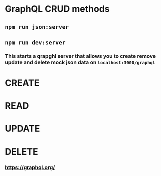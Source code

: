 # GraphQL CRUD methods

## ```npm run json:server```
## ```npm run dev:server```

### This starts a qrapghl server that allows you to create remove update and delete mock json data on `localhost:3000/graphql`

# CREATE
# READ
# UPDATE 
# DELETE

### https://graphql.org/
